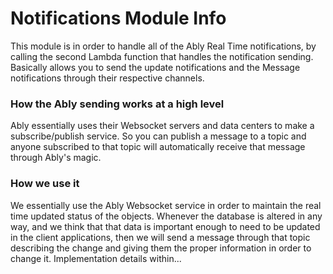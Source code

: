 # Notifications Module Info
This module is in order to handle all of the Ably Real Time notifications, by calling the second 
Lambda function that handles the notification sending. Basically allows you to send the update 
notifications and the Message notifications through their respective channels. 

### How the Ably sending works at a high level
Ably essentially uses their Websocket servers and data centers to make a
subscribe/publish service. So you can publish a message to a topic and anyone subscribed to that 
topic will automatically receive that message through Ably's magic.

### How we use it
We essentially use the Ably Websocket service in order to maintain the real time updated status of 
the objects. Whenever the database is altered in any way, and we think that that data is important 
enough to need to be updated in the client applications, then we will send a message through that 
topic describing the change and giving them the proper information in order to change it. 
Implementation details within...